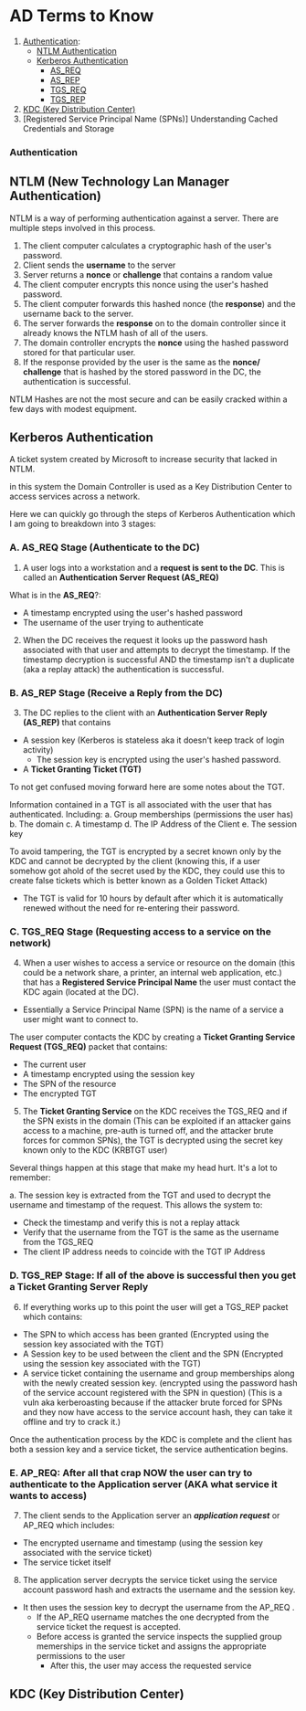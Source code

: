# AD Terms to Know

1. [Authentication](#authentication):
    - [NTLM Authentication](#ntlm)
    - [Kerberos Authentication](#kerberos-authentication)
        - [AS_REQ](#a-asreq-stage-authenticate-to-the-dc)
        - [AS_REP](#b-asrep-stage-receive-a-reply-from-the-dc)
        - [TGS_REQ](#c-tgsreq-stage-requesting-access-to-a-service-on-the-network)
        - [TGS_REP](#d-tgsrep-stage-if-all-of-the-above-is-successful-then-you-get-a-ticket-granting-server-reply)
2. [KDC (Key Distribution Center)](#kdc-key-distribution-center)
3. [Registered Service Principal Name (SPNs)]
Understanding Cached Credentials and Storage

### Authentication

## NTLM (New Technology Lan Manager Authentication)

NTLM is a way of performing authentication against a server. There are multiple steps involved in this process. 

1. The client computer calculates a cryptographic hash of the user's password. 
2. Client sends the **username** to the server
3. Server returns a **nonce** or **challenge** that contains a random value
4. The client computer encrypts this nonce using the user's hashed password.
5. The client computer forwards this hashed nonce (the **response**) and the username back to the server.
6. The server forwards the **response** on to the domain controller since it already knows the NTLM hash of all of the users. 
7. The domain controller encrypts the **nonce** using the hashed password stored for that particular user. 
8. If the response provided by the user is the same as the **nonce/ challenge** that is hashed by the stored password in the DC, the authentication is successful. 

NTLM Hashes are not the most secure and can be easily cracked within a few days with modest equipment. 


## Kerberos Authentication

A ticket system created by Microsoft to increase security that lacked in NTLM. 

in this system the Domain Controller is used as a Key Distribution Center to access services across a network. 

Here we can quickly go through the steps of Kerberos Authentication which I am going to breakdown into 3 stages:

### A. AS_REQ Stage (Authenticate to the DC)
1. A user logs into a workstation and a **request is sent to the DC**. This is called an **Authentication Server Request (AS_REQ)**

What is in the **AS_REQ**?:
- A timestamp encrypted using the user's hashed password
- The username of the user trying to authenticate

2. When the DC receives the request it looks up the password hash associated with that user and attempts to decrypt the timestamp. If the timestamp decryption is successful AND the timestamp isn't a duplicate (aka a replay attack) the authentication is successful. 
### B. AS_REP Stage (Receive a Reply from the DC)
3. The DC replies to the client with an **Authentication Server Reply (AS_REP)** that contains
- A session key (Kerberos is stateless aka it doesn't keep track of login activity)
    - The session key is encrypted using the user's hashed password. 
- A **Ticket Granting Ticket (TGT)**

To not get confused moving forward here are some notes about the TGT. 

Information contained in a TGT is all associated with the user that has authenticated. Including:
 a. Group memberships (permissions the user has)
 b. The domain
 c. A timestamp
 d. The IP Address of the Client
 e. The session key

To avoid tampering, the TGT is encrypted by a secret known only by the KDC and cannot be decrypted by the client (knowing this, if a user somehow got ahold of the secret used by the KDC, they could use this to create false tickets which is better known as a Golden Ticket Attack)

- The TGT is valid for 10 hours by default after which it is automatically renewed without the need for re-entering their password. 

### C. TGS_REQ Stage (Requesting access to a service on the network)
4. When a user wishes to access a service or resource on the domain (this could be a network share, a printer, an internal web application, etc.) that has a **Registered Service Principal Name** the user must contact the KDC again (located at the DC). 
- Essentially a Service Principal Name (SPN) is the name of a service a user might want to connect to. 

The user computer contacts the KDC by creating a **Ticket Granting Service Request (TGS_REQ)** packet that contains:
- The current user
- A timestamp encrypted using the session key
- The SPN of the resource
- The encrypted TGT

5. The **Ticket Granting Service** on the KDC receives the TGS_REQ and if the SPN exists in the domain (This can be exploited if an attacker gains access to a machine, pre-auth is turned off, and the attacker brute forces for common SPNs), the TGT is decrypted using the secret key known only to the KDC (KRBTGT user)

Several things happen at this stage that make my head hurt. It's a lot to remember:

a. The session key is extracted from the TGT and used to decrypt the username and timestamp of the request. This allows the system to:

- Check the timestamp and verify this is not a replay attack
- Verify that the username from the TGT is the same as the username from the TGS_REQ
- The client IP address needs to coincide with the TGT IP Address

### D. TGS_REP Stage: If all of the above is successful then you get a Ticket Granting Server Reply

6. If everything works up to this point the user will get a TGS_REP packet which contains:
- The SPN to which access has been granted (Encrypted using the session key associated with the TGT)
- A Session key to be used between the client and the SPN (Encrypted using the session key associated with the TGT)
-  A service ticket containing the username and group memberships along with the newly created session key. (encrypted using the password hash of the service account registered with the SPN in question) (This is a vuln aka kerberoasting because if the attacker brute forced for SPNs and they now have access to the service account hash, they can take it offline and try to crack it.)

Once the authentication process by the KDC is complete and the client has both a session key and a service ticket, the service authentication begins.

### E. AP_REQ: After all that crap NOW the user can try to authenticate to the Application server (AKA what service it wants to access)
7. The client sends to the Application server an ***application request*** or AP_REQ which includes:
- The encrypted username and timestamp (using the session key associated with the service ticket)
- The service ticket itself

8. The application server decrypts the service ticket using the service account password hash and extracts the username and the session key. 
- It then uses the session key to decrypt the username from the AP_REQ .
    - If the AP_REQ username matches the one decrypted from the service ticket the request is accepted. 
    - Before access is granted the service inspects the supplied group memerships in the service ticket and assigns the appropriate permissions to the user
        - After this, the user may access the requested service 












## KDC (Key Distribution Center)






